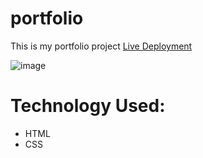 # portfolio
This is my portfolio project
[Live Deployment](https://portfolio-tiffaniemuh.herokuapp.com/)

![image](https://user-images.githubusercontent.com/102338848/165016945-b733292c-97d0-4966-be12-19eb2c1d45bf.png)


# Technology Used:
* HTML
* CSS

